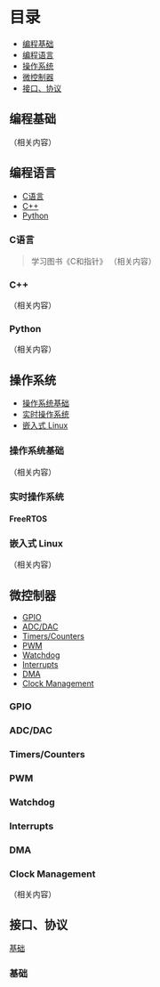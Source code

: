 # 目录
- [编程基础](##编程基础)
- [编程语言](##编程语言)
- [操作系统](##操作系统)
- [微控制器](##微控制器)    
- [接口、协议](##接口、协议)

## 编程基础
（相关内容）

## 编程语言
- [C语言](###C语言)
- [C++](###C++)
- [Python](###Python)  

### C语言
> 学习图书《C和指针》
（相关内容）
### C++                                                                                                
（相关内容）
### Python
（相关内容）

## 操作系统
- [操作系统基础](###操作系统基础)
- [实时操作系统](###实时操作系统)
- [嵌入式 Linux](#嵌入式-Linux)

### 操作系统基础
（相关内容）
### 实时操作系统
#### FreeRTOS
### 嵌入式 Linux
（相关内容）

## 微控制器    
- [GPIO](###GPIO)  
- [ADC/DAC](###ADC/DAC)  
- [Timers/Counters](###Timers/Counters)  
- [PWM](###PWM)  
- [Watchdog](###Watchdog)  
- [Interrupts](###Interrupts)  
- [DMA](###DMA)    
- [Clock Management](#Clock-Management)
  
### GPIO  
### ADC/DAC    
### Timers/Counters    
### PWM  
### Watchdog      
### Interrupts  
### DMA    
### Clock Management    
（相关内容）

## 接口、协议
[基础](###基础)


### 基础






  
